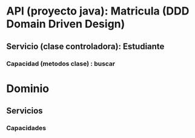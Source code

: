# API (proyecto java): Matricula (DDD Domain Driven Design)
## Servicio (clase controladora): Estudiante
### Capacidad (metodos clase) : buscar


# Dominio
## Servicios
### Capacidades  